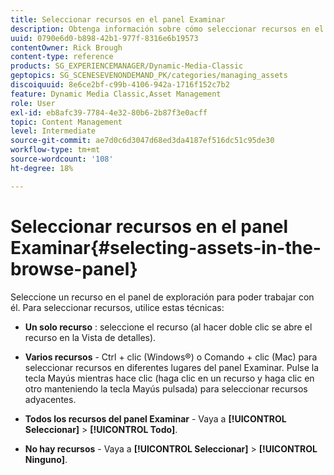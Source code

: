 ```yaml
---
title: Seleccionar recursos en el panel Examinar
description: Obtenga información sobre cómo seleccionar recursos en el panel Examinar de Adobe Dynamic Media Classic.
uuid: 0790e6d0-b898-42b1-977f-8316e6b19573
contentOwner: Rick Brough
content-type: reference
products: SG_EXPERIENCEMANAGER/Dynamic-Media-Classic
geptopics: SG_SCENESEVENONDEMAND_PK/categories/managing_assets
discoiquuid: 8e6ce2bf-c99b-4106-942a-1716f152c7b2
feature: Dynamic Media Classic,Asset Management
role: User
exl-id: eb8afc39-7784-4e32-80b6-2b87f3e0acff
topic: Content Management
level: Intermediate
source-git-commit: ae7d0c6d3047d68ed3da4187ef516dc51c95de30
workflow-type: tm+mt
source-wordcount: '108'
ht-degree: 18%

---
```


# Seleccionar recursos en el panel Examinar{#selecting-assets-in-the-browse-panel}

Seleccione un recurso en el panel de exploración para poder trabajar con él. Para seleccionar recursos, utilice estas técnicas:

* **Un solo recurso** : seleccione el recurso (al hacer doble clic se abre el recurso en la Vista de detalles).

* **Varios recursos** - Ctrl + clic (Windows®) o Comando + clic (Mac) para seleccionar recursos en diferentes lugares del panel Examinar. Pulse la tecla Mayús mientras hace clic (haga clic en un recurso y haga clic en otro manteniendo la tecla Mayús pulsada) para seleccionar recursos adyacentes.

* **Todos los recursos del panel Examinar** - Vaya a **[!UICONTROL Seleccionar]** > **[!UICONTROL Todo]**.

* **No hay recursos** - Vaya a **[!UICONTROL Seleccionar]** > **[!UICONTROL Ninguno]**.
